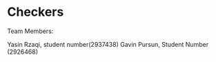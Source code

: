 # Checkers
Team Members:

Yasin Rzaqi, student number(2937438)
Gavin Pursun, Student Number (2926468)
